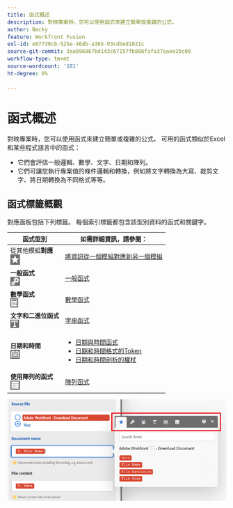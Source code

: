 ```yaml
---
title: 函式概述
description: 對映專案時，您可以使用函式來建立簡單或複雜的公式。
author: Becky
feature: Workfront Fusion
exl-id: e07730cb-52be-46db-a365-93cdbed1021c
source-git-commit: 3aa896867bd143c67157fb886fafa37eaee2bc00
workflow-type: tm+mt
source-wordcount: '181'
ht-degree: 0%

---
```


# 函式概述

對映專案時，您可以使用函式來建立簡單或複雜的公式。 可用的函式類似於Excel和某些程式語言中的函式：

* 它們會評估一般邏輯、數學、文字、日期和陣列。
* 它們可讓您執行專案值的條件邏輯和轉換，例如將文字轉換為大寫、裁剪文字、將日期轉換為不同格式等等。

## 函式標籤概觀

對應面板包括下列標籤。 每個索引標籤都包含該型別資料的函式和關鍵字。

| 函式型別 | 如需詳細資訊，請參閱： |
|---|---|
| 從其他模組&#x200B;**對應**<br>![&#x200B;從其他模組對應](assets/toolbar-icon-functions-you-map-from-other-modules.png) | [將資訊從一個模組對應到另一個模組](/help/workfront-fusion/create-scenarios/map-data/map-data-from-one-to-another.md) |
| **一般函式**<br>![&#x200B;一般函式](assets/toolbar-icon-general-function.png) | [一般函式](/help/workfront-fusion/references/mapping-panel/functions/general-functions.md) |
| **數學函式**<br>![&#x200B;數學函式](assets/toolbar-icon-math-functions.png) | [數學函式](/help/workfront-fusion/references/mapping-panel/functions/math-functions.md) |
| **文字和二進位函式**<br>![&#x200B;字串函式](assets/toolbar-icon-text&binary-functions.png) | [字串函式](/help/workfront-fusion/references/mapping-panel/functions/string-functions.md) |
| **日期和時間** <br> ![日期與時間函式](assets/toolbar-icon-date&time-functions.png) | <ul><li>[日期與時間函式](/help/workfront-fusion/references/mapping-panel/functions/date-and-time-functions.md)</li><li>[日期和時間格式的Token](/help/workfront-fusion/references/mapping-panel/functions/tokens-for-date-and-time-formatting.md)</li><li> [日期和時間剖析的權杖](/help/workfront-fusion/references/mapping-panel/functions/tokens-for-date-and-time-parsing.md)</li></ul> |
| **使用陣列的函式**<br> ![陣列函式](assets/toolbar-icon-functions-for-arrays.png) | [陣列函式](/help/workfront-fusion/references/mapping-panel/functions/array-functions.md) |

![功能工具列](assets/functions-toolbar-350x189.png)
